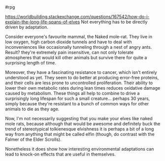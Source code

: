  #rpg

https://worldbuilding.stackexchange.com/questions/167542/how-do-i-explain-the-long-life-spans-of-elves
Not everything has to be directly driven by adaptation.

Consider everyone's favourite mammal, the Naked mole-rat. They live in low oxygen, high carbon dioxide tunnels and have to deal with inconveniences like occasionally tunneling through a nest of angry ants. Result? they're extremely pain insensitive, can not only tolerate atmospheres that would kill other animals but survive there for quite a surprising length of time.

Moreover, they have a fascinating resistance to cancer, which isn't entirely understood as yet. They seem to do better at producing error-free proteins, and their cells are less prone to uncontrolled proliferation. Their ability to lower their own metabolic rates during lean times reduces oxidative damage caused by metabolism. These things all help to combine to drive a surprisingly long lifespan for such a small creature... perhaps 30 years, simply because they're resistant to a bunch of common ways for other animals to die as they age.

Now, I'm not necessarily suggesting that you make your elves like naked mole rats, because although that would be awesome and definitely buck the trend of stereotypical tolkienesque elvishness it is perhaps a bit of a long way from anything that might be called elfin (though, do contrast with the Falmer of the Elder Scrolls).

Nonetheless it does show how interesting environmental adaptations can lead to knock-on effects that are useful in themselves.
